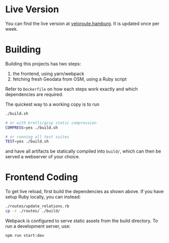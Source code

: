 # Live Version

You can find the live version at [veloroute.hamburg](https://veloroute.hamburg). It is updated once per week.

# Building

Building this projects has two steps:
1. the frontend, using yarn/webpack
2. fetching fresh Geodata from OSM, using a Ruby script

Refer to `Dockerfile` on how each steps work exactly and which dependencies are required.

The quickest way to a working copy is to run

```bash
./build.sh

# or with brotli/gzip static compression
COMPRESS=yes ./build.sh

# or running all test suites
TEST=yes ./build.sh
```

and have all artifacts be statically compiled into `build/`, which can then be served a webserver of your choice.

# Frontend Coding

To get live reload, first build the dependencies as shown above. If you have setup Ruby locally, you can instead:

```bash
./routes/update_relations.rb
cp -r ./routes/ ./build/
```

Webpack is configured to serve static assets from the build directory. To run a development server, use:

```bash
npm run start:dev
```
